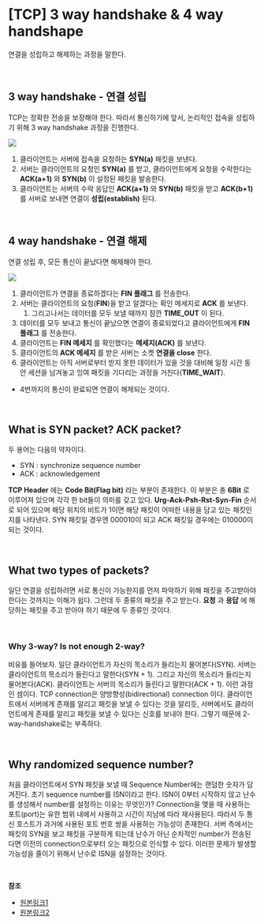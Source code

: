 # [TCP] 3 way handshake & 4 way handshape

연결을 성립하고 해제하는 과정을 말한다.

<br/>

## 3 way handshake - 연결 성립

TCP는 정확한 전송을 보장해야 한다. 따라서 통신하기에 앞서, 논리적인 접속을 성립하기 위해 3 way handshake 과정을 진행한다.

![](https://t1.daumcdn.net/cfile/tistory/2352F94A58D7287932)

1. 클라이언트는 서버에 접속을 요청하는 **SYN(a)** 패킷을 보낸다.
2. 서버는 클라이언트의 요청인 **SYN(a)** 를 받고, 클라이언트에게 요청을 수락한다는 **ACK(a+1)** 와 **SYN(b)** 이 설정된 패킷을 발송한다.
3. 클라이언트는 서버의 수락 응답인 **ACK(a+1)** 와 **SYN(b)** 패킷을 받고 **ACK(b+1)** 를 서버로 보내면 연결이 **성립(establish)** 된다.

<br/>

## 4 way handshake - 연결 해제

연결 성립 후, 모든 통신이 끝났다면 해제해야 한다.

![](https://t1.daumcdn.net/cfile/tistory/2336285058D7288E33)

1. 클라이언트가 연결을 종료하겠다는 **FIN 플래그** 를 전송한다.
2. 서버는 클라이언트의 요청(**FIN**)을 받고 알겠다는 확인 메세지로 **ACK** 를 보낸다.
   1. 그리고나서는 데이터를 모두 보낼 때까지 잠깐 **TIME_OUT** 이 된다.
3. 데이터를 모두 보내고 통신이 끝났으면 연결이 종료되었다고 클라이언트에게 **FIN 플래그** 를 전송한다.
4. 클라이언트는 **FIN 메세지** 를 확인했다는 **메세지(ACK)** 를 보낸다.
5. 클라이언트의 **ACK 메세지** 를 받은 서버는 소켓 **연결을 close** 한다.
6. 클라이언트는 아직 서버로부터 받지 못한 데이터가 있을 것을 대비해 일정 시간 동안 세션을 남겨놓고 잉여 패킷을 기다리는 과정을 거친다(**TIME_WAIT**).

* 4번까지의 통신이 완료되면 연결이 해제되는 것이다.

<br/>

## What is SYN packet? ACK packet?

두 용어는 다음의 약자이다.

* SYN : synchronize sequence number
* ACK : acknowledgement

**TCP Header** 에는 **Code Bit(Flag bit)** 라는 부분이 존재한다. 이 부분은 총 **6Bit** 로 이루어져 있으며 각각 한 bit들이 의미를 갖고 있다. **Urg-Ack-Psh-Rst-Syn-Fin** 순서로 되어 있으며 해당 위치의 비트가 1이면 해당 패킷이 어떠한 내용을 담고 있는 패킷인지를 나타낸다. SYN 패킷일 경우엔 000010이 되고 ACK 패킷일 경우에는 010000이 되는 것이다.

<br/>

## What two types of packets?

일단 연결을 성립하려면 서로 통신이 가능한지를 먼저 파악하기 위해 패킷을 주고받아야 한다는 것까지는 이해가 쉽다. 그런데 두 종류의 패킷을 주고 받는다. **요청** 과 **응답** 에 해당하는 패킷을 주고 받아야 하기 때문에 두 종류인 것이다.

<br/>

### Why 3-way? Is not enough 2-way?

비유를 들어보자. 일단 클라이언트가 자신의 목소리가 들리는지 물어본다(SYN). 서버는 클라이언트의 목소리가 들린다고 말한다(SYN + 1). 그리고 자신의 목소리가 들리는지 물어본다(ACK). 클라이언트는 서버의 목소리가 들린다고 말한다(ACK + 1). 이런 과정인 셈이다. TCP connection은 양방향성(bidirectional) connection 이다. 클라이언트에서 서버에게 존재를 알리고 패킷을 보낼 수 있다는 것을 알리듯, 서버에서도 클라이언트에게 존재를 알리고 패킷을 보낼 수 있다는 신호를 보내야 한다. 그렇기 때문에 2-way-handshake로는 부족하다.

<br/>

## Why randomized sequence number?

처음 클라이언트에서 SYN 패킷을 보낼 때 Sequence Number에는 랜덤한 숫자가 담겨진다. 초기 sequence number를 ISN이라고 한다. ISN이 0부터 시작하지 않고 난수를 생성해서 number를 설정하는 이유는 무엇인가? Connection을 맺을 때 사용하는 포트(port)는 유한 범위 내에서 사용하고 시간이 지남에 따라 재사용된다. 따라서 두 통신 호스트가 과거에 사용된 포트 번호 쌍을 사용하는 가능성이 존재한다. 서버 측에서는 패킷의 SYN을 보고 패킷을 구분하게 되는데 난수가 아닌 순차적인 number가 전송된다면 이전의 connection으로부터 오는 패킷으로 인식할 수 있다. 이러한 문제가 발생할 가능성을 줄이기 위해서 난수로 ISN을 설정하는 것이다.

<br/>

**참조**
* [원본링크1](https://asfirstalways.tistory.com/356)
* [원본링크2](https://gyoogle.dev/blog/computer-science/network/TCP%203%20way%20handshake%20&%204%20way%20handshake.html)
